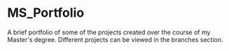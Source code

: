 # MS_Portfolio
A brief portfolio of some of the projects created over the course of my Master's degree. 
Different projects can be viewed in the branches section. 
